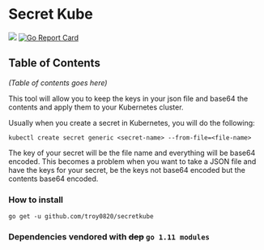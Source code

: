 # Secret Kube
![](https://img.shields.io/github/issues/troy0820/secretkube.svg?style=flat-square)
[![Go Report Card](https://goreportcard.com/badge/github.com/troy0820/secretkube?style=flat-square)](https://goreportcard.com/report/github.com/troy0820/secretkube)

## Table of Contents

_(Table of contents goes here)_


This tool will allow you to keep the keys in your json file and base64 the contents and apply them to your Kubernetes cluster.

Usually when you create a secret in Kubernetes, you will do the following:

`kubectl create secret generic <secret-name> --from-file=<file-name>`

The key of your secret will be the file name and everything will be base64 encoded.  This becomes a problem when you want to take a JSON file and have the keys for your secret, be the keys not base64 encoded but the contents base64 encoded.

### How to install

`go get -u github.com/troy0820/secretkube`

### Dependencies vendored with ~~dep~~ `go 1.11 modules`

